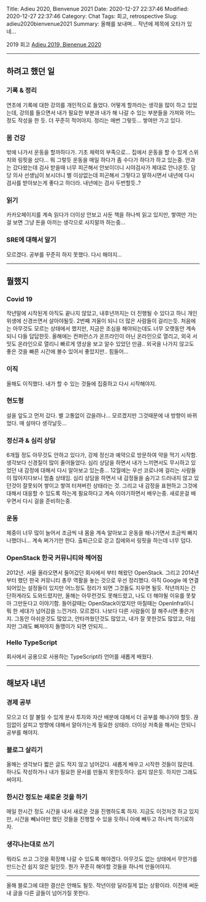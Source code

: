 Title: Adieu 2020, Bienvenue 2021
Date: 2020-12-27 22:37:46
Modified: 2020-12-27 22:37:46
Category: Chat
Tags: 회고, retrospective
Slug: adieu2020bienvenue2021
Summary: 올해를 보내며... 작년에 제목에 오타가 있네...

2019 회고
[Adieu 2019, Bienenue 2020](https://ujuc.github.io/2019/12/28/adieu_2019,_bienenue_2020/)

---

## 하려고 했던 일

### 기록 & 정리
연초에 기록에 대한 강의를 개인적으로 들었다. 어떻게 할까라는 생각을 많이 하고 있었는데, 강의를 들으면서 내가 필요한 부분과 내가 해 나갈 수 있는 부분들을 가져와 어느정도 작성을 한 듯. 더 꾸준히 적어야지.
정리는 매번 그렇듯… 쌓여만 가고 있다.

### 몸 건강
밖에 나가서 운동을 할까하다가. 기초 체력의 부족으로… 집에서 운동을 할 수 있게 스위치와 링핏을 샀다… 뭐 그렇듯 운동을 매일 하다가 좀 수다가 하다가 하고 있는중.
안과는 갔다왔는데 검사 받을때 너무 피곤해서 안보이더니 시야검사가 제대로 안나온듯. 담당 의사 선생님이 보시더니 별 이상없는데 피곤해서 그렇다고 말하시면서 내년에 다시 검사를 받아보는게 좋다고 하더라. 내년에는 검사 두번할듯..?

### 읽기
카카오페이지를 계속 읽다가 더이상 안보고 사둔 책을 하나씩 읽고 있지만, 쌓여만 가는걸 보면 그냥 돈을 아끼는 생각으로 사지말까 하는중…

### SRE에 대해서 알기
모르겠다. 공부를 꾸준히 하지 못했다. 다시 해야지...

---

## 뭘했지
### Covid 19
작년말에 시작된게 아직도 끝나지 않았고, 내후년까지는 더 진행될 수 있다고 하니 개인 위생에 신경쓰면서 살아야될듯. 2번째 겨울이 되니 더 많은 사람들이 걸리는듯.
처음에는 아무것도 모르는 상태에서 했지만, 지금은 조심을 해야되는데도 너무 오랫동안 계속되니 다들 답답한듯.
올해에는 컨퍼런스가 온프라인이 아닌 온라인으로 열리고, 외국 서밋도 온라인으로 열리니 빠르게 영상을 보고 알수 있었던 만큼.. 외국을 나가지 않고도 좋은 것을 빠른 시간에 볼수 있어서 좋았지만.. 힘들어…

### 이직
올해도 이직했다. 내가 할 수 있는 것들에 집중하고 다시 시작해야지.

### 현도형
설을 앞도고 먼저 갔다. 별 고통없이 갔을려나… 모르겠지만 그것때문에 내 방향이 바뀌었다.
매 설마다 생각날듯…

### 정신과 & 심리 상담
6개월 정도 아무것도 안하고 있다가, 강제 정신과 예약으로 방문하여 약을 먹기 시작함. 생각보다 신경질이 많이 줄어들었다.
심리 상담을 하면서 내가 느끼면서도 무시하고 있었던 내 감정에 대해서 다시 알아보고 있는중… 12월에는 우선 코로나에 걸리는 사람들이 많아지다보니 멈춤 상태임.
심리 상담을 하면서 내 감정들을 숨기고 드러내지 않고 있던것이 잘못되어 쌓이고 쌓여 터져버린 상태라는 것. 그리고 내 감정을 표현하고 그것에 대해서 대응할 수 있도록 하는게 필요하다고 계속 이야기하면서 배우는중. 새로운걸 배우면서 다시 걸을 준비하는중.

### 운동
체중이 너무 많이 늘어서 조금씩 내 몸을 계속 알아보고 운동을 해나가면서 조금씩 빠지나했더니… 계속 쩌가기만 한다.
출퇴근으로 걷고 집에와서 링핏을 하는데 너무 덥다.

### OpenStack 한국 커뮤니티와 헤어짐
2012년. 서울 올라오면서 들어갔던 회사에서 부터 해왔던 OpenStack. 그리고 2014년부터 했던 한국 커뮤니티 총무 역활을 놓는 것으로 우선 정리했다. 아직 Google 에 연결되어있는 설정들이 있지만 어느정도 정리가 되면 그것들도 지우면 될듯.
작년까지는 간단하게라도 도와드렸지만, 올해는 아무런것도 못해드렸고, 나도 더 해야될 이유를 못찾아 그만둔다고 이야기함.
들어갈때는 OpenStack이었지만 마칠때는 OpenInfra이니 뭐 한 세대가 넘어감을 느낀거라. 모르겠다. 나보다 다른 사람들이 잘 해주시면 좋은거지.
그동안 아쉬운것도 많았고, 안타까웠던것도 많았고, 내가 잘 못한것도 많았고, 아쉽지만 그래도 빠져야지 돌맹이가 되면 안되지…

### Hello TypeScript
회사에서 공용으로 사용하는 TypeScript라 언어를 새롭게 배웠다.

---

## 해보자 내년
### 경제 공부
모으고 더 잘 불릴 수 있게 분사 투자와 자산 배분에 대해서 더 공부를 해나가야 할듯. 끊임없이 살피고 방향에 대해서 알아가는게 필요한 상태라.
더이상 저축을 해서는 안되니 공부를 해야지.

### 블로그 살리기
올해는 생각보다 짧은 글도 적지 않고 넘어갔다. 새롭게 배우고 시작한 것들이 많은데. 하나도 작성하거나 내가 필요한 문서를 만들지 못한듯하다.
쉽지 않은듯. 하지만 그래도 써야지.

### 한시간 정도는 새로운 것을 하기
매일 한시간 정도 시간을 내서 새로운 것을 진행하도록 하자.
지금도 이것저것 하고 있지만, 시간을 빼놔야만 했던 것들을 진행할 수 있을 듯하니 아예 빼두고 하나씩 하기로하자.

### 생각나는대로 쓰기
뭐라도 쓰고 그것을 확장해 나갈 수 있도록 해야겠다. 아무것도 없는 상태에서 무언가를 만드는건 쉽지 않은 일인듯. 뭔가 꾸준히 해야할 것들을 하나씩 만들어야지.

---

올해 블로그에 대한 결산은 안해도 될듯. 작년이랑 달라질게 없는 상황이라.
이전에 써둔 내 글을 다른 글들이 넘어가질 못한다.
